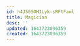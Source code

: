 ```yaml
---
id: h4J50SOH1Lyk-sRFtFaol
title: Magician
desc: ''
updated: 1643723096359
created: 1643723096359
---
```


